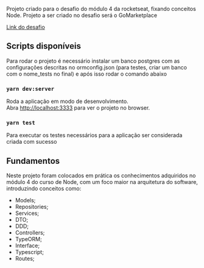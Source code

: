Projeto criado para o desafio do módulo 4 da rocketseat, fixando conceitos Node.
Projeto a ser criado no desafio será o GoMarketplace

[Link do desafio](https://github.com/rocketseat-education/bootcamp-gostack-desafios/tree/master/desafio-database-relations)

## Scripts disponíveis

Para rodar o projeto é necessário instalar um banco postgres com as configurações descritas no ormconfig.json (para testes, criar um banco com o nome_tests no final) e após isso rodar o comando abaixo

### `yarn dev:server`

Roda a aplicação em modo de desenvolvimento.<br />
Abra [http://localhost:3333](http://localhost:3333) para ver o projeto no browser.

### `yarn test`

Para executar os testes necessários para a aplicação ser considerada criada com sucesso

## Fundamentos

Neste projeto foram colocados em prática os conhecimentos adquiridos no módulo 4 do curso de Node,
com um foco maior na arquitetura do software, introduzindo conceitos como:

- Models;
- Repositories;
- Services;
- DTO;
- DDD;
- Controllers;
- TypeORM;
- Interface;
- Typescript;
- Routes;
